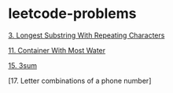 # leetcode-problems

[3. Longest Substring With Repeating Characters](https://github.com/qtNiu7/leetcode-problems/blob/master/problems/3_Longest_substring_without_repeating_characters.md)

[11. Container With Most Water](https://github.com/qtNiu7/leetcode-problems/blob/master/problems/15_3sum%2611_max_container_volume.md)

[15. 3sum](https://github.com/qtNiu7/leetcode-problems/blob/master/problems/15_3sum%2611_max_container_volume.md)

[17.  Letter combinations of a phone number]
